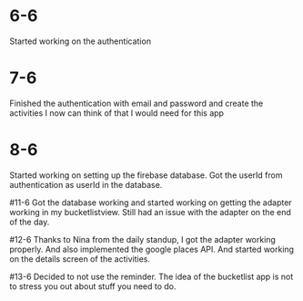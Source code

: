 # 6-6
Started working on the authentication

# 7-6
Finished the authentication with email and password and create the activities I now can think of that I would need for this app

# 8-6
Started working on setting up the firebase database. Got the userId from authentication as userId in the database.

#11-6
Got the database working and started working on getting the adapter working in my bucketlistview. Still had an issue with the adapter on the end of the day.

#12-6
Thanks to Nina from the daily standup, I got the adapter working properly. And also implemented the google places API. And started working on the details screen of the activities.

#13-6
Decided to not use the reminder. The idea of the bucketlist app is not to stress you out about stuff you need to do.

